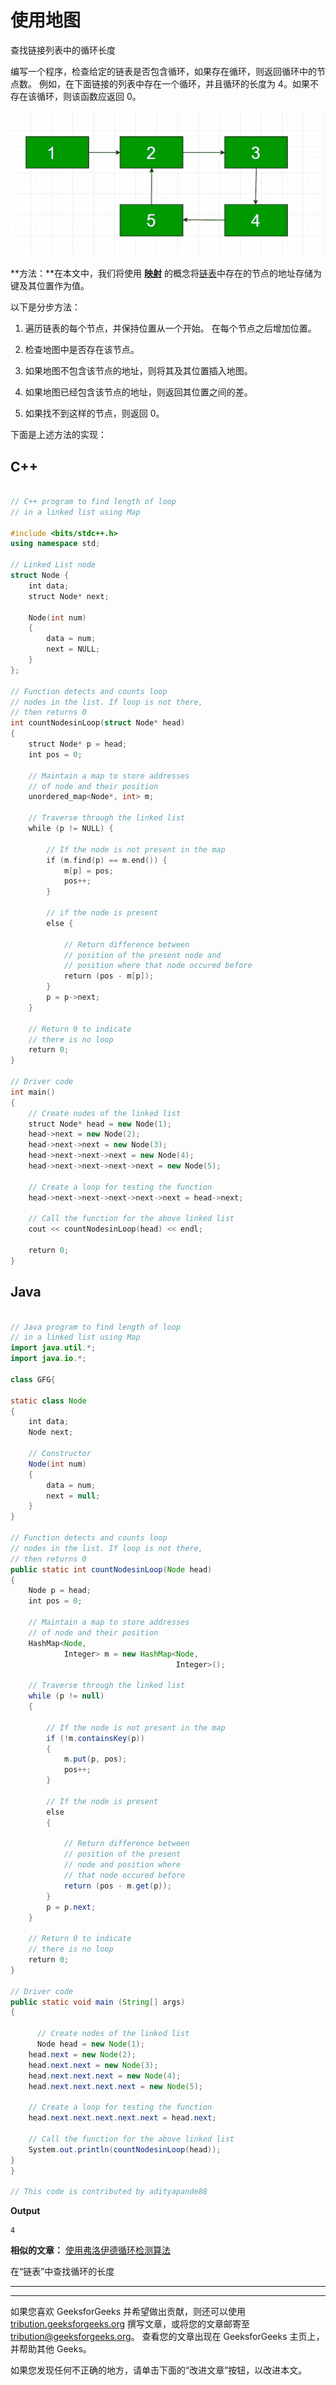 # 使用地图

查找链接列表中的循环长度

编写一个程序，检查给定的链表是否包含循环，如果存在循环，则返回循环中的节点数。 例如，在下面链接的列表中存在一个循环，并且循环的长度为 4。如果不存在该循环，则该函数应返回 0。

![](img/71f8f1f7180d98a6b406bec3f4e70f97.png)

**方法：**在本文中，我们将使用 [**映射**](http://www.geeksforgeeks.org/map-associative-containers-the-c-standard-template-library-stl/) 的概念将[链表](http://www.geeksforgeeks.org/data-structures/linked-list/)中存在的节点的地址存储为 键及其位置作为值。

以下是分步方法：

1.  遍历链表的每个节点，并保持位置从一个开始。 在每个节点之后增加位置。

2.  检查地图中是否存在该节点。

3.  如果地图不包含该节点的地址，则将其及其位置插入地图。

4.  如果地图已经包含该节点的地址，则返回其位置之间的差。

5.  如果找不到这样的节点，则返回 0。

下面是上述方法的实现：

## C++

```cpp

// C++ program to find length of loop
// in a linked list using Map

#include <bits/stdc++.h>
using namespace std;

// Linked List node
struct Node {
    int data;
    struct Node* next;

    Node(int num)
    {
        data = num;
        next = NULL;
    }
};

// Function detects and counts loop
// nodes in the list. If loop is not there,
// then returns 0
int countNodesinLoop(struct Node* head)
{
    struct Node* p = head;
    int pos = 0;

    // Maintain a map to store addresses
    // of node and their position
    unordered_map<Node*, int> m;

    // Traverse through the linked list
    while (p != NULL) {

        // If the node is not present in the map
        if (m.find(p) == m.end()) {
            m[p] = pos;
            pos++;
        }

        // if the node is present
        else {

            // Return difference between
            // position of the present node and
            // position where that node occured before
            return (pos - m[p]);
        }
        p = p->next;
    }

    // Return 0 to indicate
    // there is no loop
    return 0;
}

// Driver code
int main()
{
    // Create nodes of the linked list
    struct Node* head = new Node(1);
    head->next = new Node(2);
    head->next->next = new Node(3);
    head->next->next->next = new Node(4);
    head->next->next->next->next = new Node(5);

    // Create a loop for testing the function
    head->next->next->next->next->next = head->next;

    // Call the function for the above linked list
    cout << countNodesinLoop(head) << endl;

    return 0;
}

```

## Java

```java

// Java program to find length of loop
// in a linked list using Map
import java.util.*;
import java.io.*;

class GFG{

static class Node 
{ 
    int data; 
    Node next; 

    // Constructor 
    Node(int num)
    { 
        data = num; 
        next = null; 
    } 
} 

// Function detects and counts loop
// nodes in the list. If loop is not there,
// then returns 0
public static int countNodesinLoop(Node head)
{
    Node p = head;
    int pos = 0;

    // Maintain a map to store addresses
    // of node and their position
    HashMap<Node, 
            Integer> m = new HashMap<Node,
                                     Integer>();

    // Traverse through the linked list
    while (p != null) 
    {

        // If the node is not present in the map
        if (!m.containsKey(p)) 
        {
            m.put(p, pos);
            pos++;
        }

        // If the node is present
        else
        {

            // Return difference between
            // position of the present 
            // node and position where 
            // that node occured before
            return (pos - m.get(p));
        }
        p = p.next;
    }

    // Return 0 to indicate
    // there is no loop
    return 0;
}    

// Driver code
public static void main (String[] args) 
{

      // Create nodes of the linked list
      Node head = new Node(1); 
    head.next = new Node(2);
    head.next.next = new Node(3);
    head.next.next.next = new Node(4);
    head.next.next.next.next = new Node(5);

    // Create a loop for testing the function
    head.next.next.next.next.next = head.next;

    // Call the function for the above linked list
    System.out.println(countNodesinLoop(head));
}
}

// This code is contributed by adityapande88

```

**Output**

```
4

```

**相似的文章：** [使用弗洛伊德循环检测算法](https://www.geeksforgeeks.org/find-length-of-loop-in-linked-list/)

在“链表”中查找循环的长度



* * *

* * *

如果您喜欢 GeeksforGeeks 并希望做出贡献，则还可以使用 [tribution.geeksforgeeks.org](https://contribute.geeksforgeeks.org/) 撰写文章，或将您的文章邮寄至 tribution@geeksforgeeks.org。 查看您的文章出现在 GeeksforGeeks 主页上，并帮助其他 Geeks。

如果您发现任何不正确的地方，请单击下面的“改进文章”按钮，以改进本文。